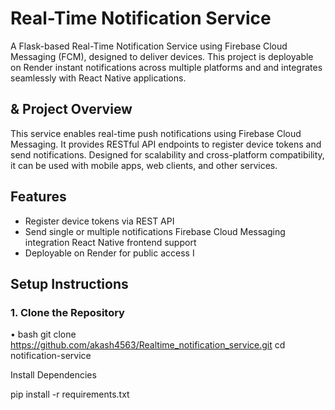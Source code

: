 # Real-Time Notification Service
A Flask-based Real-Time Notification Service using Firebase Cloud Messaging (FCM), designed to deliver devices. This project is deployable on Render
instant notifications across multiple platforms and
and integrates seamlessly with React Native applications.
## & Project Overview
This service enables real-time push notifications using Firebase Cloud Messaging. It provides RESTful API endpoints to register device tokens and send notifications. Designed for scalability and cross-platform compatibility, it can be used with mobile apps, web clients, and other services.

## Features
- Register device tokens via REST API
- Send single or multiple notifications
Firebase Cloud Messaging integration
React Native frontend support
- Deployable on Render for public access
I
## Setup Instructions
### 1. Clone the Repository
• bash
git clone https://github.com/akash4563/Realtime_notification_service.git
cd notification-service

Install Dependencies

pip install -r requirements.txt
